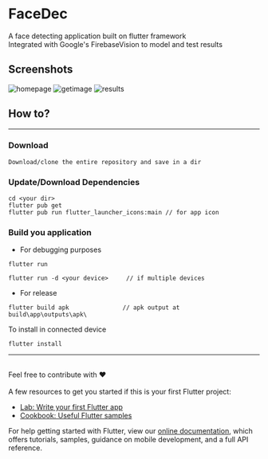 # FaceDec
A face detecting application built on flutter framework<br>
Integrated with Google's FirebaseVision to model and test results<br>

## Screenshots
![homepage](https://github.com/uV3301/FaceDec_FirebaseML-facerecognition/tree/master/example/homepage.jpg?raw=true)
![getimage](https://github.com/uV3301/FaceDec_FirebaseML-facerecognition/tree/master/example/imagescan.jpg?raw=true)
![results](https://github.com/uV3301/FaceDec_FirebaseML-facerecognition/tree/master/example/result.jpg?raw=true)

##  How to?
----
### Download
```
Download/clone the entire repository and save in a dir
```
### Update/Download Dependencies
```
cd <your dir>
flutter pub get
flutter pub run flutter_launcher_icons:main // for app icon
```
### Build you application
- For debugging purposes
```
flutter run 
```

```
flutter run -d <your device>     // if multiple devices
```
- For release
```
flutter build apk               // apk output at build\app\outputs\apk\
```
To install in connected device
```
flutter install
```
------





<br>Feel free to contribute with ❤️<br><br>
A few resources to get you started if this is your first Flutter project:

- [Lab: Write your first Flutter app](https://flutter.dev/docs/get-started/codelab)
- [Cookbook: Useful Flutter samples](https://flutter.dev/docs/cookbook)

For help getting started with Flutter, view our
[online documentation](https://flutter.dev/docs), which offers tutorials,
samples, guidance on mobile development, and a full API reference.
